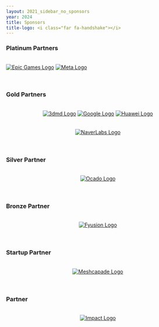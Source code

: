 ```yaml
---
layout: 2021_sidebar_no_sponsors
year: 2024
title: Sponsors
title-logo: <i class="far fa-handshake"></i>
---
```


<h3 class="centre">Platinum Partners</h3>

<div class="col-md-12 assia">
<br/>

<a href="https://www.capturingreality.com/" target="_blank">
<img alt="Epic Games Logo" 
src="{{site.url}}/img/2022/sponsors/epicgames_Logo_Vertical_Black.png"
style="max-height:28em;"></a>

<a href="https://about.fb.com/realitylabs/" target="_blank">
<img alt="Meta Logo" 
src="{{site.url}}/img/2022/sponsors/RL-Research_Logo_Black.png"
style="max-height:17em;"></a>

</div>
<br><br>

<h3 class="centre">Gold Partners</h3>
<br/>

<div class="col-md-12 assia" style="text-align: center">

<a href="https://3dmd.com/" target="_blank">
<img alt="3dmd Logo" class="post-image"
src="{{site.url}}/img/2022/sponsors/3dMD_logo_highres_wb.png"
style="max-height:10em;"></a>

<a href="https://research.google/" target="_blank">
<img alt="Google Logo"
src="{{site.url}}/img/2022/sponsors/google_logo.png"
style="max-height:10em;"></a>

<a href="https://www.huawei.com/en/" target="_blank">
<img alt="Huawei Logo"
src="{{site.url}}/img/2022/sponsors/HW_POS_RGB_Horizontal.png"
style="max-height:10em">
</a>

<br>
<br>
<br>
<a href="https://europe.naverlabs.com/" target="_blank">
<img alt="NaverLabs Logo" 
src="{{site.url}}/img/2022/sponsors/NLE_logo_2lines_black.svg"
style="max-height:8em;"></a>

</div>
<br><br>


<h3 class="centre">Silver Partner</h3>
<br/>

<div class="col-md-12 assia" style="text-align: center">

<a href="https://careers.ocadogroup.com/what-you-can-do/technology" target="_blank">
<img alt="Ocado Logo" 
src="{{site.url}}/img/2022/sponsors/Ocado_Tech_Logo_H_2018_Pantone.png"
style="max-height:9em;"></a>

</div>
<br><br>


<h3 class="centre">Bronze Partner</h3>
<br/>

<div class="col-md-12 assia" style="text-align: center">

<a href="https://fyusion.com/" target="_blank">
<img alt="Fyusion Logo" 
src="{{site.url}}/img/2022/sponsors/Fyusion_Logo_RGB_wb.png"
style="max-height:6em;"></a>

</div>
<br><br>

<h3 class="centre">Startup Partner</h3>
<br/>

<div class="col-md-12 assia" style="text-align: center">

<a href="https://meshcapade.com/" target="_blank">
<img alt="Meshcapade Logo" 
src="{{site.url}}/img/2022/sponsors/Meshcapade_RGB_Separated_wb.png"
style="max-height:11em;"></a>

</div>
<br><br>

<h3 class="centre">Partner</h3>
<br/>

<div class="col-md-12 assia" style="text-align: center">

<a href="http://impact.ciirc.cvut.cz/ " target="_blank">
<img alt="Impact Logo" 
src="{{site.url}}/img/2022/sponsors/impact_wb.png"
style="max-height:13em;"></a>

</div>


<!--

{% for section in site.data.sponsors[page.year] %}
<h3 class="centre">{{ section.name }}</h3>
<br/>
<div >
	{% assign sorted_company = section.company | sort:'name' %}
	{% for company in sorted_company %}

	<div class="col-md-12 assia" >
    <img alt="{{company.name}} Logo" src="{{site.url}}/{{company.logo}}" style="max-height:{{company.height}};" >

		<a href="{{company.url}}" target="_blank"><img alt="{{company.name}} Logo" src="{{site.url}}/{{company.logo}}" style="max-height:{{company.height}};" class="centre"></a>

	</div>
	<br/><br/><br/>
	{% endfor %}
	
</div>
<br><br>

{% endfor %}

-->
